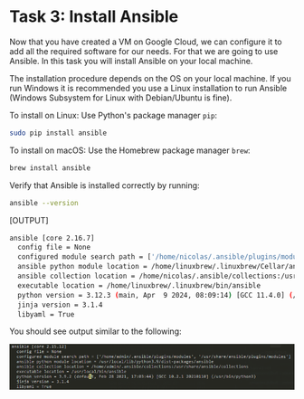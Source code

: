 # Task 3: Install Ansible

Now that you have created a VM on Google Cloud, we can configure it to add all the required software for our needs. For that we are going to use Ansible. In this task you will install Ansible on your local machine.

The installation procedure depends on the OS on your local machine. If you run Windows it is recommended you use a Linux installation to run Ansible (Windows Subsystem for Linux with Debian/Ubuntu is fine).

To install on Linux: Use Python's package manager `pip`:

```bash
sudo pip install ansible
```

To install on macOS: Use the Homebrew package manager `brew`:

```bash
brew install ansible
```

Verify that Ansible is installed correctly by running:

```bash
ansible --version
```

[OUTPUT]
```bash
ansible [core 2.16.7]
  config file = None
  configured module search path = ['/home/nicolas/.ansible/plugins/modules', '/usr/share/ansible/plugins/modules']
  ansible python module location = /home/linuxbrew/.linuxbrew/Cellar/ansible/9.6.0/libexec/lib/python3.12/site-packages/ansible
  ansible collection location = /home/nicolas/.ansible/collections:/usr/share/ansible/collections
  executable location = /home/linuxbrew/.linuxbrew/bin/ansible
  python version = 3.12.3 (main, Apr  9 2024, 08:09:14) [GCC 11.4.0] (/home/linuxbrew/.linuxbrew/Cellar/ansible/9.6.0/libexec/bin/python)
  jinja version = 3.1.4
  libyaml = True
```

You should see output similar to the following:

![Ansible Version](./img/ansibleVersion.png)